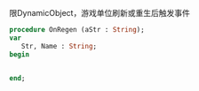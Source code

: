 限DynamicObject，游戏单位刷新或重生后触发事件

```pascal
procedure OnRegen (aStr : String);
var
   Str, Name : String;
begin
   

end;
```
